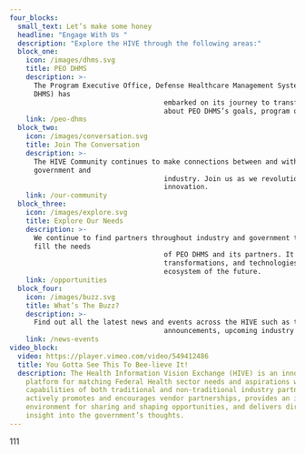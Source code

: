```yaml
---
four_blocks:
  small_text: Let’s make some honey
  headline: "Engage With Us "
  description: "Explore the HIVE through the following areas:"
  block_one:
    icon: /images/dhms.svg
    title: PEO DHMS
    description: >-
      The Program Executive Office, Defense Healthcare Management Systems (PEO
      DHMS) has
                                      embarked on its journey to transform Federal Health IT across the board. Learn more
                                      about PEO DHMS’s goals, program offices, and values.
    link: /peo-dhms
  block_two:
    icon: /images/conversation.svg
    title: Join The Conversation
    description: >-
      The HIVE Community continues to make connections between and within
      government and
                                      industry. Join us as we revolutionize Federal Health IT through collaborative vision and
                                      innovation.
    link: /our-community
  block_three:
    icon: /images/explore.svg
    title: Explore Our Needs
    description: >-
      We continue to find partners throughout industry and government to help
      fill the needs
                                      of PEO DHMS and its partners. It all starts with understanding what people, process,
                                      transformations, and technologies are needed to create a cutting-edge Federal Health IT
                                      ecosystem of the future.
    link: /opportunities
  block_four:
    icon: /images/buzz.svg
    title: What’s The Buzz?
    description: >-
      Find out all the latest news and events across the HIVE such as the latest
                                      announcements, upcoming industry days, and more.
    link: /news-events
video_block:
  video: https://player.vimeo.com/video/549412486
  title: You Gotta See This To Bee-lieve It!
  description: The Health Information Vision Exchange (HIVE) is an innovative
    platform for matching Federal Health sector needs and aspirations with the
    capabilities of both traditional and non-traditional industry partners. HIVE
    actively promotes and encourages vendor partnerships, provides an inclusive
    environment for sharing and shaping opportunities, and delivers direct
    insight into the government’s thoughts.
---
```

111